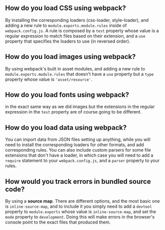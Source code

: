 ## **How do you load CSS using webpack?**

By installing the corresponding loaders (css-loader, style-loader), and adding a new rule to `module.exports.module.rules` inside of `webpack.config.js`. A rule is composed by a `test` property whose value is a regular expression to match files based on their extension, and a `use` property that specifies the loaders to use (in reversed order).

## **How do you load images using webpack?**

By using webpack's built in asset modules, and adding a new rule to `module.exports.module.rules` that doesn't have a `use` property but a `type` property whose value is `'asset/resource'`.

## **How do you load fonts using webpack?**

in the exact same way as we did images but the extensions in the regular expression in the `test` property are of course going to be different.

## **How do you load data using webpack?**

You can import data from JSON files setting up anything, while you will need to install the corresponding loaders for other formats, and add corresponding rules. You can also include custom parsers for some file extensions that don't have a loader, in which case you will need to add a `require` statement to your `webpack.config.js`, and a `parser` property to your rules.

## **How would you track errors in bundled source code?**

By using a **source map**. There are different options, and the most basic one is `inline-source-map`, and to include it you simply need to add a `devtool` property to `module.exports` whose value is `inline-source-map`, and set the `mode` property to `development`. Doing this will make errors in the browser's console point to the exact files that produced them.
